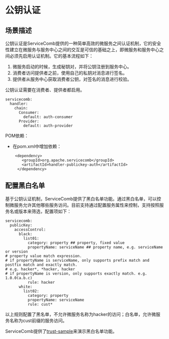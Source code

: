 # 公钥认证

## 场景描述

公钥认证是ServiceComb提供的一种简单高效的微服务之间认证机制，它的安全性建立在微服务与服务中心之间的交互是可信的基础之上，即微服务和服务中心之间必须先启用认证机制。它的基本流程如下：

1. 微服务启动的时候，生成秘钥对，并将公钥注册到服务中心。
2. 消费者访问提供者之前，使用自己的私钥对消息进行签名。
3. 提供者从服务中心获取消费者公钥，对签名的消息进行校验。

公钥认证需要在消费者、提供者都启用。

```
servicecomb:
  handler:
    chain:
      Consumer:
        default: auth-consumer
      Provider:
        default: auth-provider
```

POM依赖：

* 在pom.xml中增加依赖：

  ```
   <dependency>
      <groupId>org.apache.servicecomb</groupId>
      <artifactId>handler-publickey-auth</artifactId>
    </dependency>
  ```

## 配置黑白名单

基于公钥认证机制，ServiceComb提供了黑白名单功能。通过黑白名单，可以控制微服务允许其他哪些服务访问。目前支持通过配置服务属性来控制，支持按照服务名或版本来筛选，配置项如下：

```
servicecomb:
  publicKey:
    accessControl:
      black:
        list01:
          category: property ## property, fixed value
          propertyName: serviceName ## property name, e.g. serviceName or version
# property value match expression.
# if propertyName is serviceName, only supports prefix match and postfix match and exactly match.
# e.g. hacker*, *hacker, hacker
# if propertyName is version, only supports exactly match. e.g. 1.0.0(a.b.c)
          rule: hacker
      white:
        list02:
          category: property
          propertyName: serviceName
          rule: cust*
```

以上规则配置了黑名单，不允许微服务名称为hacker的访问；白名单，允许微服务名称为cust前缀的服务访问。

ServiceComb提供了[trust-sample](https://github.com/apache/incubator-servicecomb-java-chassis/tree/master/samples/trust-sample)来演示黑白名单功能。

